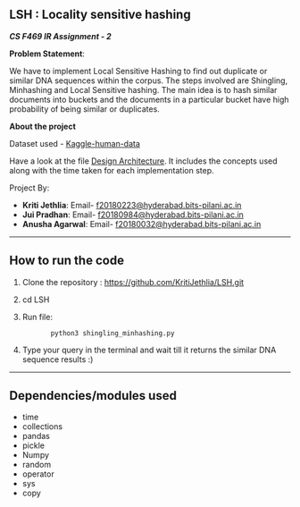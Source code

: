 LSH : Locality sensitive hashing
--------------------------------------------------------------------------------------------------
***CS F469 IR Assignment - 2***

**Problem Statement**:

We have to implement Local Sensitive Hashing to find out duplicate or similar DNA sequences within the corpus. The steps involved are Shingling, Minhashing and Local Sensitive hashing. The main idea is to hash similar documents into buckets and the documents in a particular bucket have high probability of being similar or duplicates.

**About the project**

Dataset used - [Kaggle-human-data](https://www.kaggle.com/thomasnelson/human-data)

Have a look at the file [Design Architecture](https://github.com/KritiJethlia/LSH/blob/main/Design%20Document%20Assignment%202%20(1).pdf). It includes the concepts used along with the time taken for each implementation step.

Project By:
- **Kriti Jethlia**: Email- <f20180223@hyderabad.bits-pilani.ac.in>
- **Jui Pradhan**: Email- <f20180984@hyderabad.bits-pilani.ac.in>
- **Anusha Agarwal**: Email- <f20180032@hyderabad.bits-pilani.ac.in>
--------------------------------------------------------------------------------------------------
**How to run the code**
--------------------------------------------------------------------------------------------------

1. Clone the repository : https://github.com/KritiJethlia/LSH.git
2. cd LSH
3. Run file: 

              python3 shingling_minhashing.py
  
4. Type your query in the terminal and wait till it returns the similar DNA sequence results :)

---------------------------------------------------------------------------------------------------
**Dependencies/modules used**
---------------------------------------------------------------------------------------------------
- time
- collections
- pandas
- pickle
- Numpy
- random
- operator
- sys
- copy

